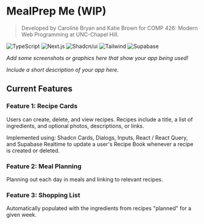 # MealPrep Me (WIP)

> Developed by Caroline Bryan and Katie Brown for COMP 426: Modern Web Programming at UNC-Chapel Hill.


![TypeScript](https://img.shields.io/badge/-TypeScript-05122A?style=flat&logo=typescript)
![Next.js](https://img.shields.io/badge/-Next.js-05122A?style=flat&logo=nextdotjs)
![Shadcn/ui](https://img.shields.io/badge/-Shadcn_UI-05122A?style=flat&logo=shadcnui)
![Tailwind](https://img.shields.io/badge/-Tailwind-05122A?style=flat&logo=tailwindcss)
![Supabase](https://img.shields.io/badge/-Supabase-05122A?style=flat&logo=supabase)

*Add some screenshots or graphics here that show your app being used!*

*Include a short description of your app here.*

## Current Features

### Feature 1: Recipe Cards
Users can create, delete, and view recipes. Recipes include a title, a list of ingredients, and optional photos, descriptions, or links.

Implemented using: Shadcn Cards, Dialogs, Inputs, React / React Query, and Supabase Realtime to update a user's Recipe Book whenever a recipe is created or deleted.

### Feature 2: Meal Planning
Planning out each day in meals and linking to relevant recipes.

### Feature 3: Shopping List
Automatically populated with the ingredients from recipes "planned" for a given week.
